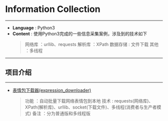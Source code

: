 # Information Collection
---
+ **Language** : Python3
+ **Content** : 使用Python3完成的一些信息采集案例，涉及到的技术如下
    > 网络库 ：urllib、requests
    > 解析库 ：XPath
    > 数据存储 : 文件下载
    > 其他 ：多线程
---
## 项目介绍
---
+ [表情包下载器(expression_downloader)](https://github.com/snailzzw/InforCollection/tree/master/expression_downloader)
    > 功能 ：自动批量下载网络表情包到本地
    > 技术 : requests(网络库)、XPath(解析库)、urllib、socket(下载文件)、多线程(消费者与生产者模式)
    > 备注 ：分为普通版和多线程版
